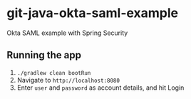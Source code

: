 # git-java-okta-saml-example
Okta SAML example with Spring Security

## Running the app

1. `./gradlew clean bootRun`
1. Navigate to `http://localhost:8080`
1. Enter `user` and `password` as account details, and hit Login